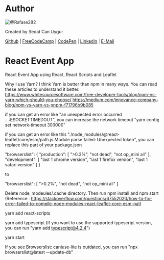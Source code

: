 # Author
![@Rafase282](https://avatars.githubusercontent.com/u/90511329?s=128&u=8de1c9bd1ac0d19533748f20d1cf3486aa45c667&v=4)

Created by Sedat Can Uygur

[Github](https://github.com/SedatUygur) | [FreeCodeCamp](http://www.freecodecamp.com/pcengineer48) | [CodePen](http://codepen.io/SedatUygur) | [LinkedIn](https://www.linkedin.com/in/sedat-can-uygur) | [E-Mail](mailto:sedatcan_92@hotmail.com)

# React Event App
React Event App using React, React Scripts and Leaflet

Why I use Yarn? I think Yarn is better than npm in many ways. You can read these articles to understand it better.
https://www.whitesourcesoftware.com/free-developer-tools/blog/npm-vs-yarn-which-should-you-choose/
https://medium.com/innovance-company-blog/npm-vs-yarn-vs-pnpm-f71796b9b085

if you can get an error like "an unexpected error occurred ...:ESOCKETTIMEDOUT", you can increase the network timeout "yarn config set network-timeout 300000"

if you can get an error like this "./node_modules/@react-leaflet/core/esm/path.js Module parse failed: Unexpected token", you can replace this part of your package.json 

"browserslist": {
    "production": [
      ">0.2%",
      "not dead",
      "not op_mini all"
    ],
    "development": [
      "last 1 chrome version",
      "last 1 firefox version",
      "last 1 safari version"
    ]
}

to 

"browserslist": [
    ">0.2%",
    "not dead",
    "not op_mini all"
]

Delete node_modeules/.cache directory. 
Then run npm install and npm start (Reference : https://stackoverflow.com/questions/67552020/how-to-fix-error-failed-to-compile-node-modules-react-leaflet-core-esm-pat)

yarn add react-scripts

yarn add typescript (If you want to use the supported typescript version, you can run "yarn add typescript@4.2.4")

yarn start

If you see Browserslist: caniuse-lite is outdated, you can run "npx browserslist@latest --update-db"
